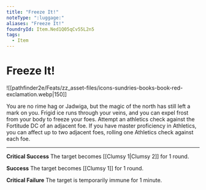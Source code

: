 ```yaml
---
title: "Freeze It!"
noteType: ":luggage:"
aliases: "Freeze It!"
foundryId: Item.Ned1Q05qCv55L2n5
tags:
  - Item
---
```


# Freeze It!
![[pathfinder2e/Feats/zz_asset-files/icons-sundries-books-book-red-exclamation.webp|150]]

You are no rime hag or Jadwiga, but the magic of the north has still left a mark on you. Frigid ice runs through your veins, and you can expel frost from your body to freeze your foes. Attempt an athletics check against the Fortitude DC of an adjacent foe. If you have master proficiency in Athletics, you can affect up to two adjacent foes, rolling one Athletics check against each foe.

* * *

**Critical Success** The target becomes [[Clumsy 1|Clumsy 2]] for 1 round.

**Success** The target becomes [[Clumsy 1]] for 1 round.

**Critical Failure** The target is temporarily immune for 1 minute.
